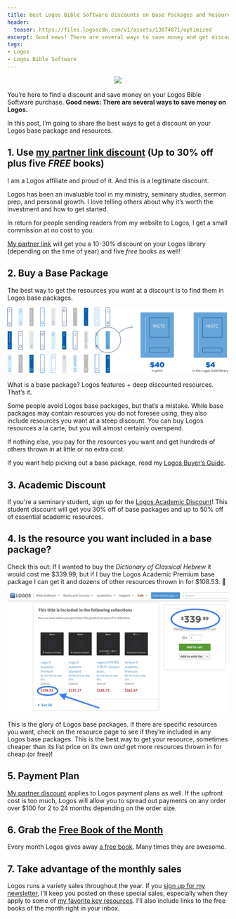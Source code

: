 ```yaml
---
title: Best Logos Bible Software Discounts on Base Packages and Resources
header:
  teaser: https://files.logoscdn.com/v1/assets/13874871/optimized
excerpt: Good news! There are several ways to save money and get discounts on Logos.
tags:
- Logos
- Logos Bible Software
---
```

<p align="center">
<img src="https://files.logoscdn.com/v1/assets/13874871/optimized" width="400"/>
</p>

You’re here to find a discount and save money on your Logos Bible Software purchase. **Good news: There are several ways to save money on Logos.**

In this post, I’m going to share the best ways to get a discount on your Logos base package and resources.
## 1. Use [my partner link discount](https://partner.logosbible.com/click.track?CID=431490&AFID=467957) (Up to 30% off plus five *FREE* books)

I am a Logos affiliate and proud of it. And this is a legitimate discount.

Logos has been an invaluable tool in my ministry, seminary studies, sermon prep, and personal growth. I love telling others about why it’s worth the investment and how to get started.

In return for people sending readers from my website to Logos, I get a small commission at no cost to you.

[My partner link](https://partner.logosbible.com/click.track?CID=431490&AFID=467957) will get you a 10-30% discount on your Logos library (depending on the time of year) and five _free_ books as well!

## 2. Buy a Base Package

The best way to get the resources you want at a discount is to find them in Logos base packages. 

![](/assets/images/l10-cost-and-affordability-illu-1-2x.png)

What is a base package? Logos features + deep discounted resources. That’s it.

Some people avoid Logos base packages, but that’s a mistake. While base packages may contain resources you do not foresee using, they also include resources you want at a steep discount. You can buy Logos resources a la carte, but you will almost certainly overspend.

If nothing else, you pay for the resources you want and get hundreds of others thrown in at little or no extra cost.

If you want help picking out a base package, read my [Logos Buyer’s Guide](https://www.nickstapleton.me/logos-buyers-guide/).

## 3. Academic Discount

If you're a seminary student, sign up for the [Logos Academic Discount](https://partner.logosbible.com/click.track?CID=432198&AFID=467957&nonencodedurl=https://www.logos.com/academic-discount)! This student discount will get you 30% off of base packages and up to 50% off of essential academic resources.

## 4. Is the resource you want included in a base package?

Check this out: If I wanted to buy the _Dictionary of Classical Hebrew_ it would cost me $339.99, but if I buy the Logos Academic Premium base package I can get it and dozens of other resources thrown in for $108.53. 🤯

![Dynamic Pricing](/assets/images/dynamic.JPG "Dynamic Price")

This is the glory of Logos base packages. If there are specific resources you want, check on the resource page to see if they’re included in any Logos base packages. This is the best way to get your resource, sometimes cheaper than its list price on its own _and_ get more resources thrown in for cheap (or free)!

## 5. Payment Plan

[My partner discount](https://partner.logosbible.com/click.track?CID=431490&AFID=467957) applies to Logos payment plans as well. If the upfront cost is too much, Logos will allow you to spread out payments on any order over $100 for 2 to 24 months depending on the order size. 

## 6. Grab the [Free Book of the Month](https://partner.logosbible.com/click.track?CID=437858&AFID=467957)

Every month Logos gives away [a free book](https://partner.logosbible.com/click.track?CID=437858&AFID=467957). Many times they are awesome.

## 7. Take advantage of the monthly sales

Logos runs a variety sales throughout the year. If you [sign up for my newsletter](https://nickstapleton.ck.page/), I'll keep you posted on these special sales, especially when they apply to some of [my favorite key resources](https://partner.logosbible.com/click.track?CID=453900&AFID=467957&nonencodedurl=https://www.logos.com/nickstapleton). I’ll also include links to the free books of the month right in your inbox.

<script async data-uid="e75da6f296" src="https://nickstapleton.ck.page/e75da6f296/index.js"></script>
